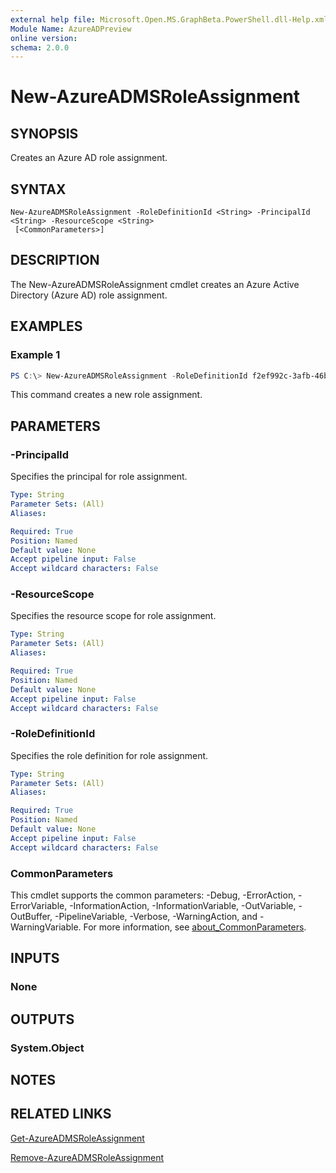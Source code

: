 ```yaml
---
external help file: Microsoft.Open.MS.GraphBeta.PowerShell.dll-Help.xml
Module Name: AzureADPreview
online version:
schema: 2.0.0
---
```


# New-AzureADMSRoleAssignment

## SYNOPSIS
Creates an Azure AD role assignment.

## SYNTAX

```
New-AzureADMSRoleAssignment -RoleDefinitionId <String> -PrincipalId <String> -ResourceScope <String>
 [<CommonParameters>]
```

## DESCRIPTION
The New-AzureADMSRoleAssignment cmdlet creates an Azure Active Directory (Azure AD) role assignment.

## EXAMPLES

### Example 1
```powershell
PS C:\> New-AzureADMSRoleAssignment -RoleDefinitionId f2ef992c-3afb-46b9-b7cf-a126ee74c451 -PrincipalId aaaaaaaa-bbbb-cccc-1111-222222222222 -ResourceScope '/'
```

This command creates a new role assignment.

## PARAMETERS

### -PrincipalId
Specifies the principal for role assignment.

```yaml
Type: String
Parameter Sets: (All)
Aliases:

Required: True
Position: Named
Default value: None
Accept pipeline input: False
Accept wildcard characters: False
```

### -ResourceScope
Specifies the resource scope for role assignment.

```yaml
Type: String
Parameter Sets: (All)
Aliases:

Required: True
Position: Named
Default value: None
Accept pipeline input: False
Accept wildcard characters: False
```

### -RoleDefinitionId
Specifies the role definition for role assignment.

```yaml
Type: String
Parameter Sets: (All)
Aliases:

Required: True
Position: Named
Default value: None
Accept pipeline input: False
Accept wildcard characters: False
```

### CommonParameters
This cmdlet supports the common parameters: -Debug, -ErrorAction, -ErrorVariable, -InformationAction, -InformationVariable, -OutVariable, -OutBuffer, -PipelineVariable, -Verbose, -WarningAction, and -WarningVariable. For more information, see [about_CommonParameters](http://go.microsoft.com/fwlink/?LinkID=113216).

## INPUTS

### None

## OUTPUTS

### System.Object

## NOTES

## RELATED LINKS

[Get-AzureADMSRoleAssignment]()

[Remove-AzureADMSRoleAssignment]()
